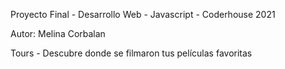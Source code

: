 Proyecto Final - Desarrollo Web - Javascript - Coderhouse 2021

Autor: Melina Corbalan

Tours - Descubre donde se filmaron tus películas favoritas
